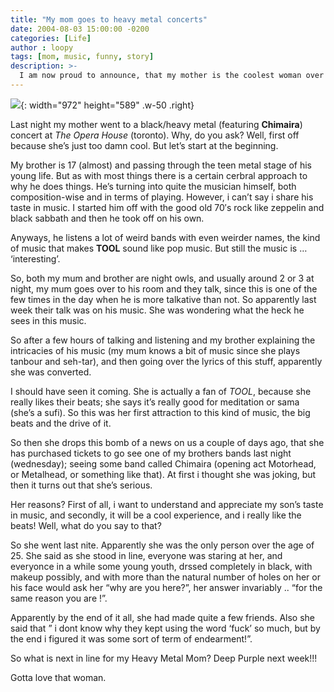 ```yaml
---
title: "My mom goes to heavy metal concerts"
date: 2004-08-03 15:00:00 -0200
categories: [Life]
author : loopy
tags: [mom, music, funny, story]
description: >-
  I am now proud to announce, that my mother is the coolest woman over the age of 50 in Toronto.
---
```


![](https://pm1.narvii.com/6827/b45b68ec70f096362a17c2c7356a9ec618cb3d84v2_hq.jpg){: width="972" height="589" .w-50 .right}

Last night my mother went to a black/heavy metal (featuring **Chimaira**) concert at *The Opera House* (toronto). Why, do you ask? Well, first off because she’s just too damn cool. But let’s start at the beginning.

My brother is 17 (almost) and passing through the teen metal stage of his young life. But as with most things there is a certain cerbral approach to why he does things. He’s turning into quite the musician himself, both composition-wise and in terms of playing. However, i can’t say i share his taste in music. I started him off with the good old 70′s rock like zeppelin and black sabbath and then he took off on his own.

Anyways, he listens a lot of weird bands with even weirder names, the kind of music that makes **TOOL** sound like pop music. But still the music is … ‘interesting’.

So, both my mum and brother are night owls, and usually around 2 or 3 at night, my mum goes over to his room and they talk, since this is one of the few times in the day when he is more talkative than not. So apparently last week their talk was on his music. She was wondering what the heck he sees in this music.

So after a few hours of talking and listening and my brother explaining the intricacies of his music (my mum knows a bit of music since she plays tanbour and seh-tar), and then going over the lyrics of this stuff, apparently she was converted.

I should have seen it coming. She is actually a fan of *TOOL*, because she really likes their beats; she says it’s really good for meditation or sama (she’s a sufi). So this was her first attraction to this kind of music, the big beats and the drive of it.

So then she drops this bomb of a news on us a couple of days ago, that she has purchased tickets to go see one of my brothers bands last night (wednesday); seeing some band called Chimaira (opening act Motorhead, or Metalhead, or something like that). At first i thought she was joking, but then it turns out that she’s serious.

Her reasons? First of all, i want to understand and appreciate my son’s taste in music, and secondly, it will be a cool experience, and i really like the beats! Well, what do you say to that?

So she went last nite. Apparently she was the only person over the age of 25. She said as she stood in line, everyone was staring at her, and everyonce in a while some young youth, drssed completely in black, with makeup possibly, and with more than the natural number of holes on her or his face would ask her “why are you here?”, her answer invariably .. “for the same reason you are !”.

Apparently by the end of it all, she had made quite a few friends. Also she said that ” i dont know why they kept using the word ‘fuck’ so much, but by the end i figured it was some sort of term of endearment!”.

So what is next in line for my Heavy Metal Mom? Deep Purple next week!!!

Gotta love that woman.
